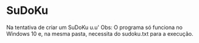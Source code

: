 # SuDoKu
Na tentativa de criar um SuDoKu u.u' Obs: O programa só funciona no Windows 10 e, na mesma pasta, necessita do sudoku.txt para a execução.
